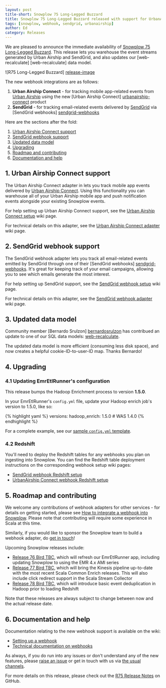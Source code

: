 ```yaml
---
layout: post
title-short: Snowplow 75 Long-Legged Buzzard
title: Snowplow 75 Long-Legged Buzzard released with support for UrbanAirship Connect and SendGrid
tags: [snowplow, webhook, sendgrid, urbanairship]
author: Ed
category: Releases
---
```


We are pleased to announce the immediate availability of [Snowplow 75 Long-Legged Buzzard][snowplow-release]. This release lets you warehouse the event streams generated by Urban Airship and SendGrid, and also updates our [web-recalculate] [web-recalculate] data model.

![R75 Long-Legged Buzzard] [release-image]

The new webhook integrations are as follows:

1. **Urban Airship Connect** - for tracking mobile app-related events from [Urban Airship][urbanairship-website] using the new [Urban Airship Connect] [urbanairship-connect] product
2. **SendGrid** - for tracking email-related events delivered by [SendGrid][sendgrid-website] via [SendGrid webhooks] [sendgrid-webhooks]

Here are the sections after the fold:

1. [Urban Airship Connect support](/blog/2016/01/02/snowplow-r75-long-legged-buzzard-released/#urbanairship)
2. [SendGrid webhook support](/blog/2016/01/02/snowplow-r75-long-legged-buzzard-released/#SendGrid)
3. [Updated data model](/blog/2016/01/02/snowplow-r75-long-legged-buzzard-released/#datamodel)
4. [Upgrading](/blog/2016/01/02/snowplow-r75-long-legged-buzzard-released/#upgrading)
5. [Roadmap and contributing](/blog/2016/01/02/snowplow-r75-long-legged-buzzard-released/#roadmap-etc)
6. [Documentation and help](/blog/2016/01/02/snowplow-r75-long-legged-buzzard-released/#help)

<!--more-->

<h2 id="urbanairship">1. Urban Airship Connect support</h2>

The Urban Airship Connect adapter in lets you track mobile app events delivered by [Urban Airship Connect][urbanairship-connect]. Using this functionality you can warehouse all of your Urban Airship mobile app and push notification events alongside your existing Snowplow events.

For help setting up Urban Airship Connect support, see the [Urban Airship Connect setup][urbanairship-setup] wiki page.

For technical details on this adapter, see the [Urban Airship Connect adapter][urbanairship-tech-docs] wiki page.

<h2 id="SendGrid">2. SendGrid webhook support</h2>

The SendGrid webhook adapter lets you track all email-related events emitted by SendGrid through one of their [SendGrid webhooks] [sendgrid-webhooks]. It's great for keeping track of your email campaigns, allowing you to see which emails generate the most interest.  

For help setting up SendGrid support, see the [SendGrid webhook setup][sendgrid-setup] wiki page.

For technical details on this adapter, see the [SendGrid webhook adapter][sendgrid-tech-docs] wiki page.

<h2 id="datamodel">3. Updated data model</h2>

Community member [Bernardo Srulzon] [bernardosrulzon] has contribued an update to one of our SQL data models: [web-recalculate](https://github.com/snowplow/snowplow/tree/master/5-data-modeling/sql-runner/redshift/sql/web-recalculate).

The updated data model is more efficient (consuming less disk space), and now creates a helpful cookie-ID-to-user-ID map. Thanks Bernardo!

<h2 id="upgrading">4. Upgrading</h2>

<div class="html">
<h3 id="configuring-emretlrunner">4.1 Updating EmrEtlRunner's configuration</h3>
</div>

This release bumps the Hadoop Enrichment process to version **1.5.0**.

In your EmrEtlRunner's `config.yml` file, update your Hadoop enrich job's version to 1.5.0, like so:

{% highlight yaml %}
  versions:
    hadoop_enrich: 1.5.0 # WAS 1.4.0
{% endhighlight %}

For a complete example, see our [sample `config.yml` template][emretlrunner-config-yml].

<div class="html">
<h3 id="upgrading-change-form">4.2 Redshift</h3>
</div>

You'll need to deploy the Redshift tables for any webhooks you plan on ingesting into Snowplow. You can find the Redshift table deployment instructions on the corresponding webhook setup wiki pages:

* [SendGrid webhook Redshift setup][sendgrid-setup-redshift]
* [UrbanAirship Connect webhook Redshift setup][urbanairship-setup-redshift]

<h2 id="roadmap-etc">5. Roadmap and contributing</h2>

We welcome any contributions of webhook adapters for other services - for details on getting started, please see [How to integrate a webhook into Snowplow][webhook-contributing]. Please note that contributing will require some experience in Scala at this time.

Similarly, if you would like to sponsor the Snowplow team to build a webhook adapter, do [get in touch][sponsorship-contact]!

Upcoming Snowplow releases include:

* [Release 76 Bird TBC][r76-milestone], which will refresh our EmrEtlRunner app, including updating Snowplow to using the EMR 4.x AMI series
* [Release 77 Bird TBC][r77-milestone], which will bring the Kinesis pipeline up-to-date with the most recent Scala Common Enrich releases. This will also include click redirect support in the Scala Stream Collector
* [Release 78 Bird TBC][r78-milestone], which will introduce basic event deduplication in Hadoop prior to loading Redshift

Note that these releases are always subject to change between now and the actual release date.

<h2 id="help">6. Documentation and help</h2>

Documentation relating to the new webhook support is available on the wiki:

* [Setting up a webhook][webhook-setup]
* [Technical documentation on webhooks][webhook-tech-docs]

As always, if you do run into any issues or don't understand any of the new features, please [raise an issue][issues] or get in touch with us via [the usual channels][talk-to-us].

For more details on this release, please check out the [R75 Release Notes][snowplow-release] on GitHub.

[release-image]: /assets/img/blog/2016/01/long-legged_buzzard.jpg

[urbanairship-website]: http://www.urbanairship.com/
[urbanairship-connect]: https://www.urbanairship.com/products/connect
[sendgrid-website]: http://www.sendgrid.com/
[sendgrid-webhooks]: https://sendgrid.com/docs/API_Reference/Webhooks/index.html

[webhook-setup]: https://github.com/snowplow/snowplow/wiki/Setting-up-a-Webhook
[urbanairship-setup]: https://github.com/snowplow/snowplow/wiki/Urban-Airship-Connect-webhook-setup
[urbanairship-setup-redshift]: https://github.com/snowplow/snowplow/wiki/Urban-Airship-Connect-webhook-setup#22-redshift
[sendgrid-setup]: https://github.com/snowplow/snowplow/wiki/SendGrid-webhook-setup
[sendgrid-setup-redshift]: https://github.com/snowplow/snowplow/wiki/SendGrid-webhook-setup#22-redshift

[webhook-tech-docs]: https://github.com/snowplow/snowplow/wiki/Snowplow-technical-documentation#1b-webhooks
[urbanairship-tech-docs]: https://github.com/snowplow/snowplow/wiki/Urban-Airship-Connect-webhook-adapter
[sendgrid-tech-docs]: https://github.com/snowplow/snowplow/wiki/SendGrid-webhook-adapter

[bernardosrulzon]: https://github.com/bernardosrulzon

[emretlrunner-config-yml]: https://github.com/snowplow/snowplow/blob/master/3-enrich/emr-etl-runner/config/config.yml.sample

[webhook-contributing]: https://github.com/snowplow/snowplow/wiki/How-to-integrate-a-webhook-into-Snowplow
[sponsorship-contact]: mailto:contact@snowplowanalytics.com
[issues]: https://github.com/snowplow/snowplow/issues
[talk-to-us]: https://github.com/snowplow/snowplow/wiki/Talk-to-us
[snowplow-release]: https://github.com/snowplow/snowplow/releases/r75-long-legged-buzzard

[r76-milestone]: https://github.com/snowplow/snowplow/milestones/Release%2076%20%5BCLI%5D%20Bird%20TBC
[r77-milestone]: https://github.com/snowplow/snowplow/milestones/Release%2077%20%5BKIN%5D%20Bird%20TBC
[r78-milestone]: https://github.com/snowplow/snowplow/milestones/Release%2078%20%5BKIN%5D%20Bird%20TBC
